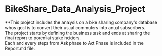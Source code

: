 # BikeShare_Data_Analysis_Project
**This project includes the analysis on a  bike sharing company's database whos goal is to convert their usual commuters into anual subscribers.   
The project starts by defining the business task and ends at sharing the final report to potential stake holders.  
Each and every steps from Ask phase to Act Phase is included in the Report.md file.
